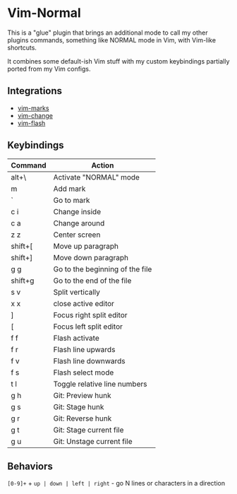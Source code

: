 # Vim-Normal

This is a "glue" plugin that brings an additional mode to call my other plugins commands, something like NORMAL mode in Vim, with Vim-like shortcuts.

It combines some default-ish Vim stuff with my custom keybindings partially ported from my Vim configs.

## Integrations

- [vim-marks](https://github.com/pmburov/vim-marks)
- [vim-change](https://github.com/pmburov/vim-change)
- [vim-flash](https://github.com/pmburov/vim-flash)

## Keybindings

| Command | Action                          |
| ------- | ------------------------------- |
| alt+\   | Activate "NORMAL" mode          |
| m       | Add mark                        |
| `       | Go to mark                      |
| c i     | Change inside                   |
| c a     | Change around                   |
| z z     | Center screen                   |
| shift+[ | Move up paragraph               |
| shift+] | Move down paragraph             |
| g g     | Go to the beginning of the file |
| shift+g | Go to the end of the file       |
| s v     | Split vertically                |
| x x     | close active editor             |
| ]       | Focus right split editor        |
| [       | Focus left split editor         |
| f f     | Flash activate                  |
| f r     | Flash line upwards              |
| f v     | Flash line downwards            |
| f s     | Flash select mode               |
| t l     | Toggle relative line numbers    |
| g h     | Git: Preview hunk               |
| g s     | Git: Stage hunk                 |
| g r     | Git: Reverse hunk               |
| g t     | Git: Stage current file         |
| g u     | Git: Unstage current file       |

## Behaviors

`[0-9]+` + `up | down | left | right` - go N lines or characters in a direction




